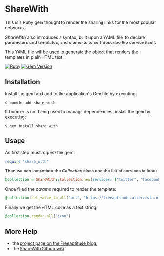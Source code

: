 # ShareWith

This is a Ruby gem thought to render the sharing links for the most popular networks.

*ShareWith* also introduces a syntax, built upon a YAML file, to declare parameters and templates, and
elements to self-describe the service itself.

This YAML file will be used to generate the object that renders the templates in plain HTML text.

[![Ruby](https://github.com/fabiomux/share_with/actions/workflows/main.yml/badge.svg)][wf_main]
[![Gem Version](https://badge.fury.io/rb/share_with.svg)][gem_version]

## Installation

Install the gem and add to the application's Gemfile by executing:

    $ bundle add share_with

If bundler is not being used to manage dependencies, install the gem by executing:

    $ gem install share_with

## Usage

As first step must *require* the gem:
```ruby
require "share_with"
```

Then we can instantiate the *Collection* class and the list of services to load: 
```ruby
@collection = ShareWith::Collection.new(services: ["twitter", "facebook"])
```

Once filled the *params* required to render the template:
```ruby
@collection.set_value_to_all("url", "https://freeaptitude.altervista.org/projects/share-with.html")
```

Finally we get the HTML code as a text string:
```ruby
@collection.render_all("icon")
```

## More Help

- the [project page on the Freeaptitude blog][project_page];
- the [ShareWith Github wiki][share_with_wiki].

[project_page]: https://freeaptitude.altervista.org/projects/share-with.html "Project page on the Freeaptitude blog"
[share_with_wiki]: https://github.com/fabiomux/share_with/wiki "ShareWith wiki page on GitHub"
[wf_main]: https://github.com/fabiomux/share_with/actions/workflows/main.yml
[gem_version]: https://badge.fury.io/rb/share_with
